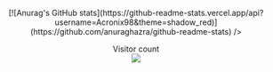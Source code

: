 <p align="center">
  [![Anurag's GitHub stats](https://github-readme-stats.vercel.app/api?username=Acronix98&theme=shadow_red)](https://github.com/anuraghazra/github-readme-stats) />
</p>
<p align="center"> 
  Visitor count<br>
  <img src="https://profile-counter.glitch.me/Acronix98/count.svg" />
</p>
